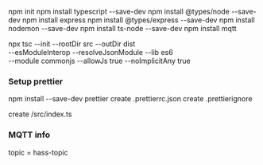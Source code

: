 npm init
npm install typescript --save-dev
npm install @types/node --save-dev
npm install express
npm install @types/express --save-dev
npm install nodemon --save-dev
npm install ts-node --save-dev
npm install mqtt

npx tsc --init --rootDir src --outDir dist \
--esModuleInterop --resolveJsonModule --lib es6 \
--module commonjs --allowJs true --noImplicitAny true

### Setup prettier

npm install --save-dev prettier
create .prettierrc.json
create .prettierignore

create /src/index.ts

### MQTT info

topic = hass-topic
